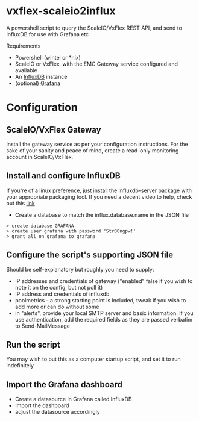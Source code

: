 # vxflex-scaleio2influx
A powershell script to query the ScaleIO/VxFlex REST API, and send to InfluxDB for use with Grafana etc

Requirements
- Powershell (wintel or *nix)
- ScaleIO or VxFlex, with the EMC Gateway service configured and available
- An [InfluxDB](https://www.influxdata.com/) instance
- (optional) [Grafana](https://grafana.com/)

# Configuration

## ScaleIO/VxFlex Gateway

Install the gateway service as per your configuration instructions. For the sake of your sanity and peace of mind, create a read-only monitoring account in ScaleIO/VxFlex.

## Install and configure InfluxDB

If you're of a linux preference, just install the influxdb-server package with your appropriate packaging tool. If you need a decent video to help, check out this [link](https://www.youtube.com/watch?v=tI7B7AQFEJk])

- Create a database to match the influx.database.name in the JSON file
~~~~
> create database GRAFANA
> create user grafana with password 'Str00ngpw!'
> grant all on grafana to grafana 
~~~~

## Configure the script's supporting JSON file

Should be self-explanatory but roughly you need to supply:
- IP addresses and credentials of gateway ("enabled" false if you wish to note it on the config, but not poll it)
- IP address and credentials of influxdb
- poolmetrics - a strong starting point is included, tweak if you wish to add more or can do without some
- in "alerts", provide your local SMTP server and basic information. If you use authentication, add the required fields as they are passed verbatim to Send-MailMessage

## Run the script

You may wish to put this as a computer startup script, and set it to run indefinitely

## Import the Grafana dashboard

- Create a datasource in Grafana called InfluxDB
- Import the dashboard
- adjust the datasource accordingly
